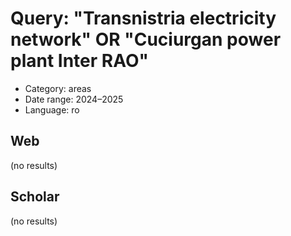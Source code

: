 # Query: "Transnistria electricity network" OR "Cuciurgan power plant Inter RAO"
- Category: areas
- Date range: 2024–2025
- Language: ro

## Web

(no results)

## Scholar

(no results)

